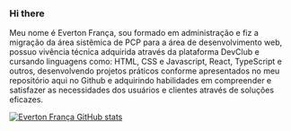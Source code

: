 ### Hi there 

Meu nome é Everton França, sou formado em administração e fiz a migração da área sistêmica de PCP para a área de desenvolvimento web, possuo vivência técnica adquirida através da plataforma DevClub e cursando linguagens como: HTML, CSS e Javascript, React, TypeScript e outros, desenvolvendo projetos práticos conforme apresentados no meu repositório aqui no Github e adquirindo habilidades em compreender e satisfazer as necessidades dos usuários e clientes através de soluções eficazes.

[![Everton França GitHub stats](https://github-readme-stats.vercel.app/api?username=evertonfranca5)](https://github.com/evertonfranca5/github-readme-stats)
